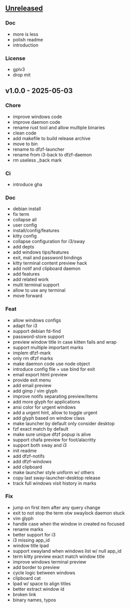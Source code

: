 <a name="unreleased"></a>
## [Unreleased]

### Doc
- more is less
- polish readme
- introduction

### License
- gplv3
- drop mit


<a name="v1.0.0"></a>
## v1.0.0 - 2025-05-03
### Chore
- improve windows code
- improve daemon code
- rename rust tool and allow multiple binaries
- clean code
- add makefile to build release archive
- move to bin
- rename to dfzf-launcher
- rename from i3-back to dfzf-daemon
- rm useless _back mark

### Ci
- introduce gha

### Doc
- debian install
- fix term
- collapse all
- user config
- install/config/features
- kitty config
- collapse configuration for i3/sway
- add depts
- add windows tips/features
- exit, mail and password bindings
- kitty terminal content preview hack
- add notif and clipboard daemon
- add features
- add related work
- multi terminal support
- allow to use any terminal
- move forward

### Feat
- allow windows configs
- adapt for i3
- support debian fd-find
- password-store support
- preview window title in case kitten fails and wrap
- support multiple important marks
- implem dfzf-mark
- only rm dfzf marks
- make daemon code use node object
- introduce config file + use bind for exit
- email export html preview
- provide exit menu
- add email preview
- add gimp / vim glyph
- improve notifs separating preview/items
- add more glyph for applications
- ansi color for urgent windows
- add a urgent hint, allow to toggle urgent
- add glyph based on window class
- make launcher by default only consider desktop
- fzf exact match by default
- make sure unique dfzf popup is alive
- support chafa preview for foot/alacritty
- support both sway and i3
- init readme
- add dfzf-notifs
- add dfzf-windows
- add clipboard
- make launcher style uniform w/ others
- copy last sway-launcher-desktop release
- track full windows visit history in marks

### Fix
- jump on first item after any query change
- exit to not stop the term otw swaylock daemon stuck
- vim glyph
- handle case when the window in created no focused
- rename marks
- better support for i3
- i3 missing app_id
- window title lpad
- support xwayland when windows list w/ null app_id
- term kitty preview exact match window title
- improve windows terminal preview
- add border to preview
- cycle logic between windows
- clipboard cat
- lpad w/ space to align titles
- better extract window id
- broken link
- binary names, typos


[Unreleased]: https://github.com/parisni/dfzf/compare/v1.0.0...HEAD
